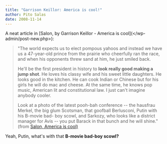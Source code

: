```yaml
---
title: "Garrison Keillor: America is cool!"
author: Pito Salas
date: 2008-11-14
---
```




A neat article in [Salon, by Garrison Keillor - America is cool](</wp-
admin/post-new.php>):

> "The world expects us to elect pompous yahoos and instead we have us a
> 47-year-old prince from the prairie who cheerfully ran the race, and when
> his opponents threw sand at him, he just smiled back.
>
> He'll be the first president in history to **look really good making a jump
> shot**. He loves his classy wife and his sweet little daughters. He looks
> good in the kitchen. He can cook Indian or Chinese but for his girls he will
> do mac and cheese. At the same time, he knows pop music, American lit and
> constitutional law. I just can't imagine anybody cooler.
>
> Look at a photo of the latest pooh-bah conference -- the hausfrau Merkel,
> the big glum Scotsman, that goofball Berlusconi, Putin with his B-movie bad-
> boy scowl, and Sarkozy, who looks like a district manager for Avis -- you
> put Barack in that bunch and he will shine." (from [Salon, America is
> cool)](</wp-admin/post-new.php>)

Yeah, Putin, what's with that **B-movie bad-boy scowl?**


